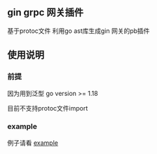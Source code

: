 ## gin grpc 网关插件
基于protoc文件 利用go ast库生成gin 网关的pb插件

## 使用说明

### 前提
因为用到泛型 go version >= 1.18 

目前不支持protoc文件import

### example

例子请看 [example](example/readme.MD)


